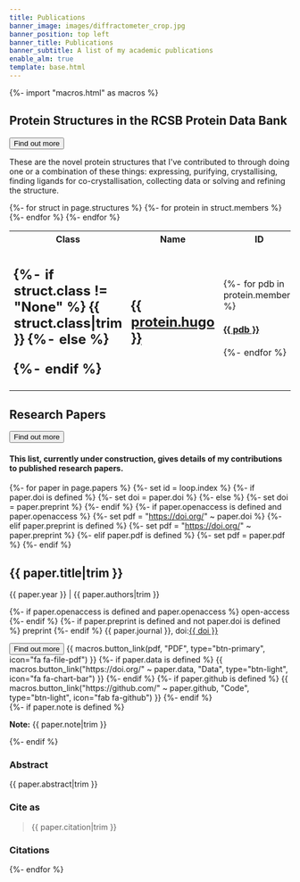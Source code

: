 ```yaml
---
title: Publications
banner_image: images/diffractometer_crop.jpg
banner_position: top left
banner_title: Publications
banner_subtitle: A list of my academic publications
enable_alm: true
template: base.html
---
```


{%- import "macros.html" as macros %}

<h2 class="mb-4">
Protein Structures in the RCSB Protein Data Bank
</h2>
<button class="btn btn-secondary btn-sm me-1 mb-2" type="button"
      data-bs-toggle="collapse" data-bs-target="#collapse-99"
      aria-expanded="false" aria-controls="collapse-99">
    Find out more <i class="fa fa-chevron-circle-down ms-1" aria-hidden="true"></i>
</button>
<div id="collapse-99" class="collapse mt-2 overflow-hidden">
<p> These are the novel protein structures that I've contributed to through doing one or a combination of these things: expressing, purifying, crystallising, finding ligands for co-crystallisation, collecting data or solving and refining the structure.
</p>
 
 <table>
 <tr>
    <th>Class</th>
    <th>Name</th>
    <th>ID</th>
    <th>Name</th>
    <th>ID</th>
    <th>Name</th>
    <th>ID</th>
    <th>Name</th>
    <th>ID</th>
  </tr>
{%- for struct in page.structures %}
<tr>
  <td>
  <h2 class="fs-4 mb-1">
  {%- if struct.class != "None" %}
    {{ struct.class|trim }}
  {%- else %}
  <p></p>
  {%- endif %}
  </h2>
  </td>
  {%- for protein in struct.members %}
  <td>
   <h2 class="fs-6 mb-1">
    <a target="_blank" href="https://pubchem.ncbi.nlm.nih.gov/gene/{{ protein.hugo }}">{{ protein.hugo }}</a>
  </h2>
  </td>
   <td>
  {%- for pdb in protein.members %}
   <h4 class="fs-6 mb-1 pr-5">
    <a target="_blank" href="https://www.rcsb.org/structure/{{ pdb }}">{{ pdb }}</a>
  </h4>
  {%- endfor %}
  </td>
  {%- endfor %}
  </td>
</tr>
{%- endfor %}
</table>
</div>

<h2 class="mb-4">
Research Papers
</h2>
<button class="btn btn-secondary btn-sm me-1 mb-2" type="button"
      data-bs-toggle="collapse" data-bs-target="#collapse-98"
      aria-expanded="false" aria-controls="collapse-98">
    Find out more <i class="fa fa-chevron-circle-down ms-1" aria-hidden="true"></i>
</button>
<div id="collapse-98" class="collapse mt-2 overflow-hidden">

<h4> This list, currently under construction, gives details of my contributions to published research papers. 
</h4>

{%- for paper in page.papers %}
  {%- set id = loop.index %}
  {%- if paper.doi is defined %}
    {%- set doi = paper.doi %}
  {%- else %}
    {%- set doi = paper.preprint %}
  {%- endif %}
  {%- if paper.openaccess is defined and paper.openaccess %}
    {%- set pdf = "https://doi.org/" ~ paper.doi %}
  {%- elif paper.preprint is defined %}
    {%- set pdf = "https://doi.org/" ~ paper.preprint %}
  {%- elif paper.pdf is defined %}
    {%- set pdf = paper.pdf %}
  {%- endif %}
<div class="mb-5">
  <h2 class="fs-4 mb-1">
    {{ paper.title|trim }}
  </h2>
  <p class="mb-1">
    <span class="text-muted">{{ paper.year }}</span>
    |
    {{ paper.authors|trim }}
  </p>
  <p class="text-muted fs-6">
    {%- if paper.openaccess is defined and paper.openaccess %}
      <span class="badge bg-success fw-normal me-1">
        <i class="ai ai-open-access me-1" aria-hidden="true"></i>
        open-access
      </span>
    {%- endif %}
    {%- if paper.preprint is defined and not paper.doi is defined %}
      <span class="badge bg-warning text-dark fw-normal me-1">
        preprint
      </span>
    {%- endif %}
    {{ paper.journal }},
    doi:<a target="_blank" href="https://doi.org/{{ doi }}">{{ doi }}</a>
  </p>
  <button class="btn btn-secondary btn-sm me-1 mb-2" type="button"
      data-bs-toggle="collapse" data-bs-target="#collapse-{{ id }}"
      aria-expanded="false" aria-controls="collapse-{{ id }}">
    Find out more <i class="fa fa-chevron-circle-down ms-1" aria-hidden="true"></i>
  </button>
  {{ macros.button_link(pdf, "PDF", type="btn-primary", icon="fa fa-file-pdf") }}
  {%- if paper.data is defined %}
    {{ macros.button_link("https://doi.org/" ~ paper.data, "Data", type="btn-light", icon="fa fa-chart-bar") }}
  {%- endif %}
  {%- if paper.github is defined %}
    {{ macros.button_link("https://github.com/" ~ paper.github, "Code", type="btn-light", icon="fab fa-github") }}
  {%- endif %}
  <div id="collapse-{{ id }}" class="collapse paper-info mt-2 overflow-hidden">
    {%- if paper.note is defined %}
      <div class="callout callout-note mb-4">
        <p><strong>Note:</strong> {{ paper.note|trim }}</p>
      </div>
    {%- endif %}
    <h3 class="fs-4">Abstract</h3>
    <p>{{ paper.abstract|trim }}</p>
    <h3 class="fs-4">Cite as</h3>
    <blockquote class="mb-4">{{ paper.citation|trim }}</blockquote>
    <h3 class="fs-4 mb-4">Citations</h3>
    <span class="__dimensions_badge_embed__" data-doi="{{ doi }}"></span>
  </div>
</div>
{%- endfor %}
</div>
